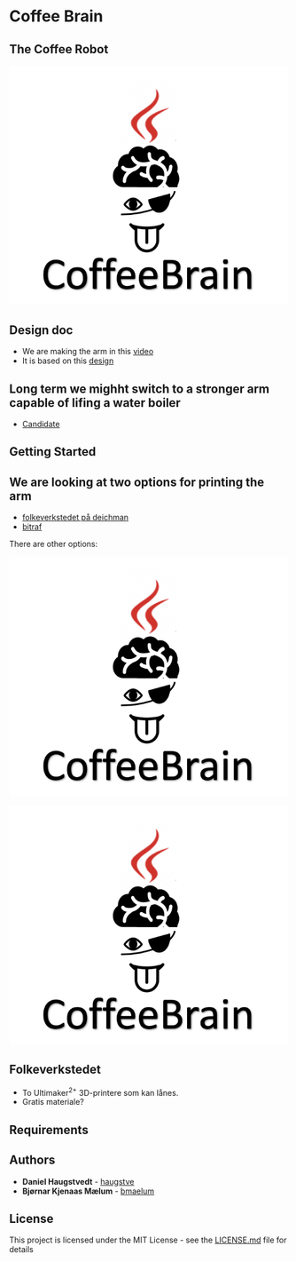 # Coffee Brain
## The Coffee Robot

<p align="center">
  <img src="logo.png" width="600"/>
</p>

## Design doc
- We are making the arm in this [video](https://www.youtube.com/watch?v=RdmdFIhCo4M)
- It is based on this [design](https://www.thingiverse.com/thing:3327968)

## Long term we mighht switch to a stronger arm capable of lifing a water boiler
- [Candidate](https://www.indiegogo.com/projects/xarm-cost-effective-intuitive-industrial-robot-arm#/)

## Getting Started

## We are looking at two options for printing the arm

* [folkeverkstedet på deichman](https://oslo.getshop.com/verksted_kalender.html)
* [bitraf](https://bitraf.no/)

There are other options: 
<p align="center">
  <img src="logo.png" width="600"/>
</p>
<p align="center">
  <img src="logo.png" width="600"/>
</p>

## Folkeverkstedet

* To Ultimaker<sup>2+</sup> 3D-printere som kan lånes.
* Gratis materiale?

## Requirements

## Authors

* **Daniel Haugstvedt** - [haugstve](https://github.com/haugstve)
* **Bjørnar Kjenaas Mælum** - [bmaelum](https://github.com/bmaelum)

## License

This project is licensed under the MIT License - see the [LICENSE.md](LICENSE.md) file for details
